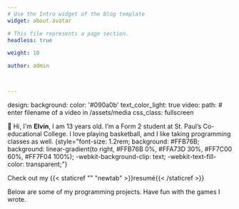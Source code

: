 ```yaml
---
# Use the Intro widget of the Blog template
widget: about.avatar

# This file represents a page section.
headless: true

weight: 10

author: admin



---
```


design:
  background:
    color: '#090a0b'
    text_color_light: true
    video:
      path:  # enter filename of a video in /assets/media
  css_class: fullscreen

👋 Hi, I'm **Elvin**, I am 13 years old. I’m a Form 2 student at St. Paul’s Co-educational College.
I love playing basketball, and I like taking programming classes as well.
{style="font-size: 1.2rem; background: #FFB76B; background: linear-gradient(to right, #FFB76B 0%, #FFA73D 30%, #FF7C00 60%, #FF7F04 100%); -webkit-background-clip: text; -webkit-text-fill-color: transparent;"}

Check out my {{< staticref "" "newtab" >}}resumé{{< /staticref >}}






Below are some of my programming projects. Have fun with the games I wrote.


